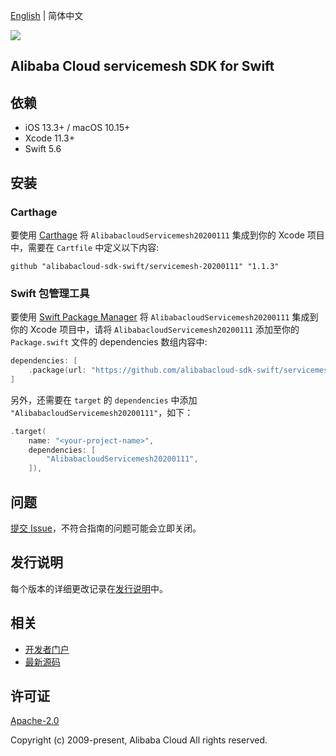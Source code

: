 [English](README.md) | 简体中文

![](https://aliyunsdk-pages.alicdn.com/icons/AlibabaCloud.svg)

## Alibaba Cloud servicemesh SDK for Swift

## 依赖

- iOS 13.3+ / macOS 10.15+
- Xcode 11.3+
- Swift 5.6

## 安装

### Carthage

要使用 [Carthage](https://github.com/Carthage/Carthage) 将 `AlibabacloudServicemesh20200111` 集成到你的 Xcode 项目中，需要在 `Cartfile` 中定义以下内容:

```ogdl
github "alibabacloud-sdk-swift/servicemesh-20200111" "1.1.3"
```

### Swift 包管理工具

要使用 [Swift Package Manager](https://swift.org/package-manager/) 将 `AlibabacloudServicemesh20200111` 集成到你的 Xcode 项目中，请将 `AlibabacloudServicemesh20200111` 添加至你的 `Package.swift` 文件的 dependencies 数组内容中:

```swift
dependencies: [
    .package(url: "https://github.com/alibabacloud-sdk-swift/servicemesh-20200111.git", from: "1.1.3")
]
```

另外，还需要在 `target` 的 `dependencies` 中添加 `"AlibabacloudServicemesh20200111"`，如下：

```swift
.target(
    name: "<your-project-name>",
    dependencies: [
        "AlibabacloudServicemesh20200111",
    ]),
```

## 问题

[提交 Issue](https://github.com/alibabacloud-sdk-swift/servicemesh-20200111/issues/new)，不符合指南的问题可能会立即关闭。

## 发行说明

每个版本的详细更改记录在[发行说明](./ChangeLog.txt)中。

## 相关

* [开发者门户](https://next.api.aliyun.com/home)
* [最新源码](https://github.com/alibabacloud-sdk-swift/servicemesh-20200111)

## 许可证

[Apache-2.0](http://www.apache.org/licenses/LICENSE-2.0)

Copyright (c) 2009-present, Alibaba Cloud All rights reserved.
